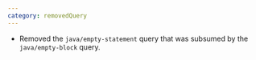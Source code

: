 ```yaml
---
category: removedQuery
---
```

* Removed the `java/empty-statement` query that was subsumed by the `java/empty-block` query.